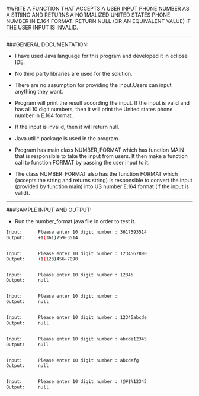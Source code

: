 ﻿#WRITE A FUNCTION THAT ACCEPTS A USER INPUT PHONE NUMBER AS A STRING AND RETURNS 
A NORMALIZED UNITED STATES PHONE NUMBER IN E.164 FORMAT. RETURN NULL (OR AN EQUIVALENT VALUE)
IF THE USER INPUT IS INVALID.

------------------------------------------------------------------------------------------------

###GENERAL DOCUMENTATION:

- I have used Java language for this program and developed it in eclipse IDE.
- No third party libraries are used for the solution.
- There are no assumption for providing the input.Users can input anything they want. 
- Program will print the result according the input. If the input is valid and has all 10 digit 
  numbers, then it will print the United states phone number in E.164 format. 

- If the input is invalid, then it will return null. 
- Java.util.* package is used in the program.
- Program has main class NUMBER_FORMAT which has function MAIN that is responsible to take the input 
  from users. It then make a function call to function FORMAT by passing the user input to it.

- The class NUMBER_FORMAT also has the function FORMAT which (accepts the string and returns string) 
  is responsible to convert the input (provided by function main) into US number E.164 format (if the input is valid).

-----------------------------------------------------------------------------------------------------------------------

###SAMPLE INPUT AND OUTPUT:

- Run the number_format.java file in order to test it.

```sh
Input: 		Please enter 10 digit number : 3617593514
Output: 	+1(361)759-3514


Input: 		Please enter 10 digit number : 1234567890
Output: 	+1(123)456-7890


Input: 		Please enter 10 digit number : 12345
Output: 	null


Input: 		Please enter 10 digit number :
Output: 	null


Input: 		Please enter 10 digit number : 12345abcde
Output: 	null


Input:	 	Please enter 10 digit number : abcde12345
Output: 	null


Input: 		Please enter 10 digit number : abcdefg
Output: 	null


Input: 		Please enter 10 digit number : !@#$%12345
Output: 	null

```
